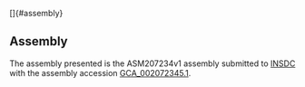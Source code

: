 []{#assembly}

Assembly
--------

The assembly presented is the ASM207234v1 assembly submitted to
[INSDC](http://www.insdc.org) with the assembly accession
[GCA\_002072345.1](http://www.ebi.ac.uk/ena/data/view/GCA_002072345.1).
